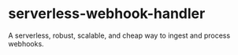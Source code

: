 # serverless-webhook-handler
A serverless, robust, scalable, and cheap way to ingest and process webhooks.
